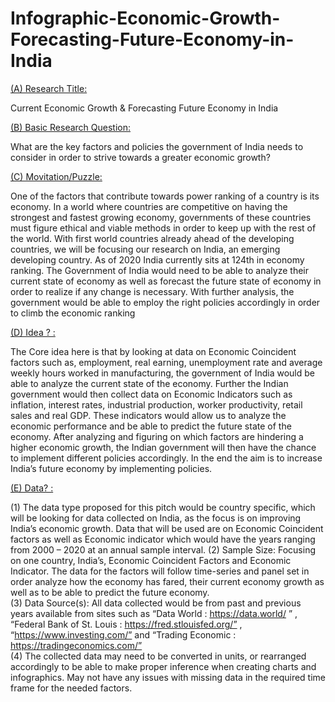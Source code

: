 # Infographic-Economic-Growth-Forecasting-Future-Economy-in-India

<ins>(A) Research Title:<ins>

Current Economic Growth & Forecasting Future Economy in India 

<ins>(B) Basic Research Question:<ins> 

What are the key factors and policies the government of India needs to consider in order to strive towards a greater economic growth? 

<ins>(C) Movitation/Puzzle:<ins>

One of the factors that contribute towards power ranking of a country is its economy. In a world where countries are competitive on having the strongest and fastest growing economy, governments of these countries must figure ethical and viable methods in order to keep up with the rest of the world. With first world countries already ahead of the developing countries, we will be focusing our research on India, an emerging developing country. As of 2020 India currently sits at 124th in economy ranking. The Government of India would need to be able to analyze their current state of economy as well as forecast the future state of economy in order to realize if any change is necessary. With further analysis, the government would be able to employ the right policies accordingly in order to climb the economic ranking 

<ins>(D) Idea ? : <ins>

The Core idea here is that by looking at data on Economic Coincident factors such as, employment, real earning, unemployment rate and average weekly hours worked in manufacturing, the government of India would be able to analyze the current state of the economy. Further the Indian government would then collect data on Economic Indicators such as inflation, interest rates, industrial production, worker productivity, retail sales and real GDP. These indicators would allow us to analyze the economic performance and be able to predict the future state of the economy.  After analyzing and figuring on which factors are hindering a higher economic growth, the Indian government will then have the chance to implement different policies accordingly. In the end the aim is to increase India’s future economy by implementing policies. 

<ins>(E) Data? : <ins> 

(1) The data type proposed for this pitch would be country specific, which will be looking for data collected on India, as the focus is on improving India’s economic growth. Data that will be used are on Economic Coincident factors as well as Economic indicator which would have the years ranging from 2000 – 2020 at an annual sample interval. 
(2) Sample Size: Focusing on one country, India’s, Economic Coincident Factors and Economic Indicator. The data for the factors will follow time-series and panel set in order analyze how the economy has fared, their current economy growth as well as to be able to predict the future economy.  
(3) Data Source(s): All data collected would be from past and previous years available from sites such as “Data World : https://data.world/ ” , “Federal Bank of St. Louis : https://fred.stlouisfed.org/” , “https://www.investing.com/” and “Trading Economic : https://tradingeconomics.com/”  
(4) The collected data may need to be converted in units, or rearranged accordingly to be able to make proper inference when creating charts and infographics. May not have any issues with missing data in the required time frame for the needed factors. 



